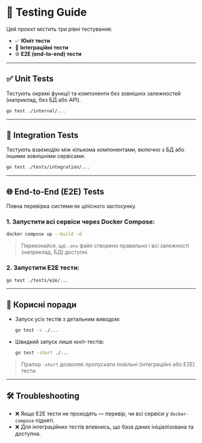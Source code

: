 # 🧪 Testing Guide

Цей проєкт містить три рівні тестування:

* ✅ **Юніт тести**
* 🔁 **Інтеграційні тести**
* 🌐 **E2E (end-to-end) тести**

---

## ✅ Unit Tests

Тестують окремі функції та компоненти без зовнішніх залежностей (наприклад, без БД або API).

```bash
go test ./internal/...
```

---

## 🔁 Integration Tests

Тестують взаємодію між кількома компонентами, включно з БД або іншими зовнішніми сервісами.

```bash
go test ./tests/integration/...
```

---

## 🌐 End-to-End (E2E) Tests

Повна перевірка системи як цілісного застосунку.

### 1. Запустити всі сервіси через Docker Compose:

```bash
docker compose up --build -d
```

> Переконайся, що `.env` файл створено правильно і всі залежності (наприклад, БД) доступні.

### 2. Запустити E2E тести:

```bash
go test ./tests/e2e/...
```

---

## 📌 Корисні поради

* Запуск усіх тестів з детальним виводом:

  ```bash
  go test -v ./...
  ```

* Швидкий запуск лише юніт-тестів:

  ```bash
  go test -short ./...
  ```

> Прапор `-short` дозволяє пропускати повільні (інтеграційні або E2E) тести.

---

## 🛠 Troubleshooting

* ❌ Якщо E2E тести не проходять — перевір, чи всі сервіси у `docker-compose` підняті.
* ❌ Для інтеграційних тестів впевнись, що база даних ініціалізована та доступна.

